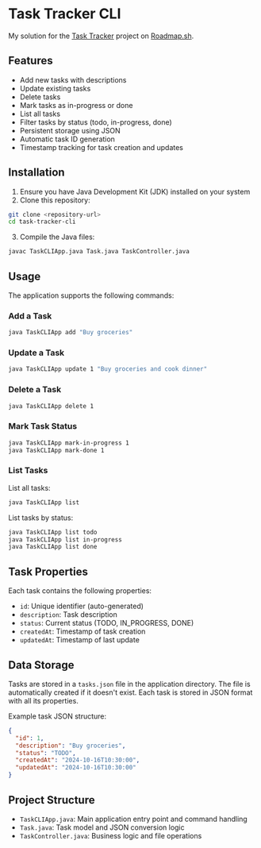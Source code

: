 # Task Tracker CLI

My solution for the [Task Tracker](https://roadmap.sh/projects/task-tracker) project on [Roadmap.sh](https://roadmap.sh/).

## Features

- Add new tasks with descriptions
- Update existing tasks
- Delete tasks
- Mark tasks as in-progress or done
- List all tasks
- Filter tasks by status (todo, in-progress, done)
- Persistent storage using JSON
- Automatic task ID generation
- Timestamp tracking for task creation and updates

## Installation

1. Ensure you have Java Development Kit (JDK) installed on your system
2. Clone this repository:

```bash
git clone <repository-url>
cd task-tracker-cli
```
3. Compile the Java files:
```bash
javac TaskCLIApp.java Task.java TaskController.java
```

## Usage

The application supports the following commands:

### Add a Task
```bash
java TaskCLIApp add "Buy groceries"
```

### Update a Task
```bash
java TaskCLIApp update 1 "Buy groceries and cook dinner"
```

### Delete a Task
```bash
java TaskCLIApp delete 1
```

### Mark Task Status
```bash
java TaskCLIApp mark-in-progress 1
java TaskCLIApp mark-done 1
```

### List Tasks
List all tasks:
```bash
java TaskCLIApp list
```

List tasks by status:
```bash
java TaskCLIApp list todo
java TaskCLIApp list in-progress
java TaskCLIApp list done
```

## Task Properties

Each task contains the following properties:

- `id`: Unique identifier (auto-generated)
- `description`: Task description
- `status`: Current status (TODO, IN_PROGRESS, DONE)
- `createdAt`: Timestamp of task creation
- `updatedAt`: Timestamp of last update

## Data Storage

Tasks are stored in a `tasks.json` file in the application directory. The file is automatically created if it doesn't exist. Each task is stored in JSON format with all its properties.

Example task JSON structure:
```json
{
  "id": 1,
  "description": "Buy groceries",
  "status": "TODO",
  "createdAt": "2024-10-16T10:30:00",
  "updatedAt": "2024-10-16T10:30:00"
}
```

## Project Structure

- `TaskCLIApp.java`: Main application entry point and command handling
- `Task.java`: Task model and JSON conversion logic
- `TaskController.java`: Business logic and file operations
